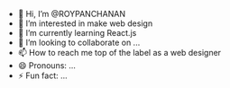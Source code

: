 - 👋 Hi, I’m @ROYPANCHANAN
- 👀 I’m interested in make web design
- 🌱 I’m currently learning React.js
- 💞️ I’m looking to collaborate on ...
- 📫 How to reach me top of the label as a web designer
- 😄 Pronouns: ...
- ⚡ Fun fact: ...

<!---
ROYPANCHANAN/ROYPANCHANAN is a ✨ special ✨ repository because its `README.md` (this file) appears on your GitHub profile.
You can click the Preview link to take a look at your changes.
--->
